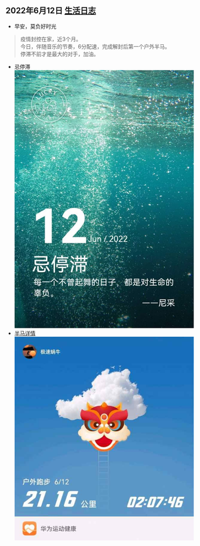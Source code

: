 ## 2022年6月12日  [生活日志](../life.md)

- 早安，莫负好时光
>  疫情封控在家，近3个月。  
  今日，伴随音乐的节奏，6分配速，完成解封后第一个户外半马。  
  停滞不前才是最大的对手，加油。  
> 
- 忌停滞
![](../img/20220612.jpg)
- [半马详情](../running/bm28.md)  
![](../img/20220612r1.jpg)
  